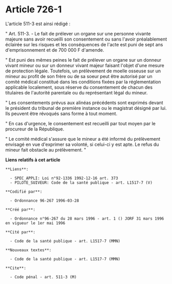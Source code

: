 # Article 726-1

L'article 511-3 est ainsi rédigé :

" Art. 511-3. - Le fait de prélever un organe sur une personne vivante majeure sans avoir recueilli son consentement ou sans
l'avoir préalablement éclairée sur les risques et les conséquences de l'acte est puni de sept ans d'emprisonnement et de 700
000 F d'amende.

" Est puni des mêmes peines le fait de prélever un organe sur un donneur vivant mineur ou sur un donneur vivant majeur
faisant l'objet d'une mesure de protection légale. Toutefois, un prélèvement de moelle osseuse sur un mineur au profit de son
frère ou de sa soeur peut être autorisé par un comité médical constitué dans les conditions fixées par la réglementation
applicable localement, sous réserve du consentement de chacun des titulaires de l'autorité parentale ou du représentant légal
du mineur.

" Les consentements prévus aux alinéas précédents sont exprimés devant le président du tribunal de première instance ou le
magistrat désigné par lui. Ils peuvent être révoqués sans forme à tout moment.

" En cas d'urgence, le consentement est recueilli par tout moyen par le procureur de la République.

" Le comité médical s'assure que le mineur a été informé du prélèvement envisagé en vue d'exprimer sa volonté, si celui-ci y
est apte. Le refus du mineur fait obstacle au prélèvement. "

**Liens relatifs à cet article**

	**Liens**:

	  - SPEC_APPLI: Loi n°92-1336 1992-12-16 art. 373
	  - PILOTE_SUIVEUR: Code de la santé publique - art. L1517-7 (V)

	**Codifié par**:

	  - Ordonnance 96-267 1996-03-28

	**Créé par**:

	  - Ordonnance n°96-267 du 28 mars 1996 - art. 1 () JORF 31 mars 1996 en vigueur le 1er mai 1996

	**Cité par**:

	  - Code de la santé publique - art. L1517-7 (MMN)

	**Nouveaux textes**:

	  - Code de la santé publique - art. L1517-7 (MMN)

	**Cite**:

	  - Code pénal - art. 511-3 (M)
